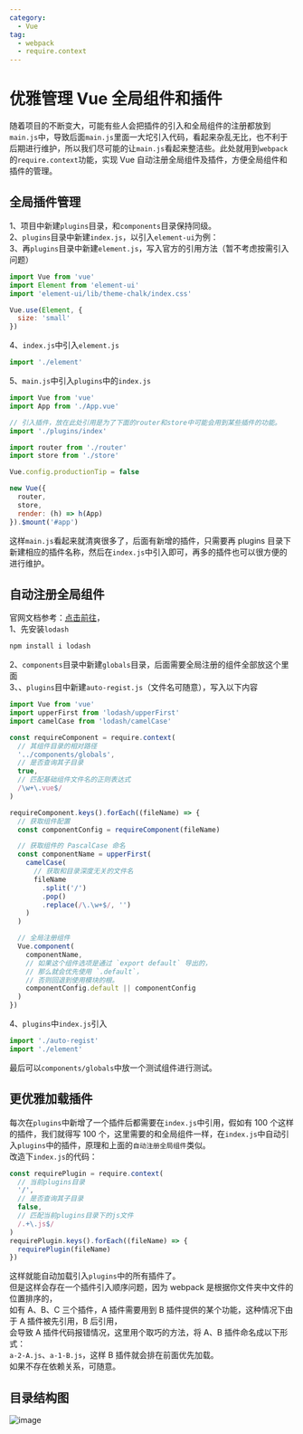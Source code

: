 ```yaml
---
category:
  - Vue
tag:
  - webpack
  - require.context
---
```


# 优雅管理 Vue 全局组件和插件

随着项目的不断变大，可能有些人会把插件的引入和全局组件的注册都放到`main.js`中，导致后面`main.js`里面一大坨引入代码，看起来杂乱无比，也不利于后期进行维护，所以我们尽可能的让`main.js`看起来整洁些。此处就用到`webpack`的`require.context`功能，实现 Vue 自动注册全局组件及插件，方便全局组件和插件的管理。

<!-- more -->

## 全局插件管理

1、项目中新建`plugins`目录，和`components`目录保持同级。  
2、`plugins`目录中新建`index.js`，以引入`element-ui`为例：  
3、再`plugins`目录中新建`element.js`，写入官方的引用方法（暂不考虑按需引入问题）

```javascript
import Vue from 'vue'
import Element from 'element-ui'
import 'element-ui/lib/theme-chalk/index.css'

Vue.use(Element, {
  size: 'small'
})
```

4、`index.js`中引入`element.js`

```javascript
import './element'
```

5、`main.js`中引入`plugins`中的`index.js`

```javascript
import Vue from 'vue'
import App from './App.vue'

// 引入插件，放在此处引用是为了下面的router和store中可能会用到某些插件的功能。
import './plugins/index'

import router from './router'
import store from './store'

Vue.config.productionTip = false

new Vue({
  router,
  store,
  render: (h) => h(App)
}).$mount('#app')
```

这样`main.js`看起来就清爽很多了，后面有新增的插件，只需要再 plugins 目录下新建相应的插件名称，然后在`index.js`中引入即可，再多的插件也可以很方便的进行维护。

## 自动注册全局组件

官网文档参考：[点击前往](https://cn.vuejs.org/v2/guide/components-registration.html#%E5%9F%BA%E7%A1%80%E7%BB%84%E4%BB%B6%E7%9A%84%E8%87%AA%E5%8A%A8%E5%8C%96%E5%85%A8%E5%B1%80%E6%B3%A8%E5%86%8C)，  
1、先安装`lodash`

```javascript
npm install i lodash
```

2、`components`目录中新建`globals`目录，后面需要全局注册的组件全部放这个里面  
3、、`plugins`目中新建`auto-regist.js`（文件名可随意），写入以下内容

```javascript
import Vue from 'vue'
import upperFirst from 'lodash/upperFirst'
import camelCase from 'lodash/camelCase'

const requireComponent = require.context(
  // 其组件目录的相对路径
  '../components/globals',
  // 是否查询其子目录
  true,
  // 匹配基础组件文件名的正则表达式
  /\w+\.vue$/
)

requireComponent.keys().forEach((fileName) => {
  // 获取组件配置
  const componentConfig = requireComponent(fileName)

  // 获取组件的 PascalCase 命名
  const componentName = upperFirst(
    camelCase(
      // 获取和目录深度无关的文件名
      fileName
        .split('/')
        .pop()
        .replace(/\.\w+$/, '')
    )
  )

  // 全局注册组件
  Vue.component(
    componentName,
    // 如果这个组件选项是通过 `export default` 导出的，
    // 那么就会优先使用 `.default`，
    // 否则回退到使用模块的根。
    componentConfig.default || componentConfig
  )
})
```

4、`plugins`中`index.js`引入

```javascript
import './auto-regist'
import './element'
```

最后可以`components/globals`中放一个测试组件进行测试。

## 更优雅加载插件

每次在`plugins`中新增了一个插件后都需要在`index.js`中引用，假如有 100 个这样的插件，我们就得写 100 个，这里需要的和全局组件一样，在`index.js`中自动引入`plugins`中的插件，原理和上面的`自动注册全局组件`类似。  
改造下`index.js`的代码：

```javascript
const requirePlugin = require.context(
  // 当前plugins目录
  '/',
  // 是否查询其子目录
  false,
  // 匹配当前plugins目录下的js文件
  /.+\.js$/
)
requirePlugin.keys().forEach((fileName) => {
  requirePlugin(fileName)
})
```

这样就能自动加载引入`plugins`中的所有插件了。  
但是这样会存在一个插件引入顺序问题，因为 webpack 是根据你文件夹中文件的位置排序的，  
如有 A、B、C 三个插件，A 插件需要用到 B 插件提供的某个功能，这种情况下由于 A 插件被先引用，B 后引用，  
会导致 A 插件代码报错情况，这里用个取巧的方法，将 A、B 插件命名成以下形式：  
`a-2-A.js`、`a-1-B.js`，这样 B 插件就会排在前面优先加载。  
如果不存在依赖关系，可随意。

## 目录结构图

![image](https://user-images.githubusercontent.com/29849550/63434161-1da40c80-c457-11e9-8064-0b21efd79486.png)

